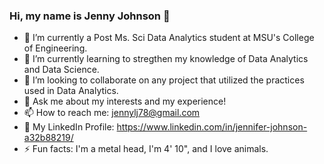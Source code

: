 ### Hi, my name is Jenny Johnson 👋

- 🔭 I’m currently a Post Ms. Sci Data Analytics student at MSU's College of Engineering.
- 🌱 I’m currently learning to stregthen my knowledge of Data Analytics and Data Science. 
- 👯 I’m looking to collaborate on any project that utilized the practices used in Data Analytics.
- 💬 Ask me about my interests and my experience!
- 📫 How to reach me: jennylj78@gmail.com
- 👋 My LinkedIn Profile: https://www.linkedin.com/in/jennifer-johnson-a32b88219/
- ⚡ Fun facts: I'm a metal head, I'm 4' 10", and I love animals.

